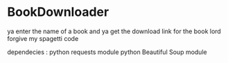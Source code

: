 # BookDownloader
ya enter the name of a book and ya get the download link for the book 
lord forgive my spagetti code

dependecies :
  python requests module
  python Beautiful Soup module 
  
  
  
  
